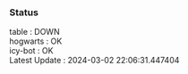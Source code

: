 ### Status


table : DOWN  
hogwarts : OK  
icy-bot : OK  
Latest Update : 2024-03-02 22:06:31.447404
